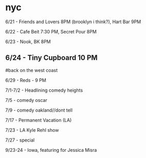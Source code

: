 # nyc

6/21 - Friends and Lovers 8PM (brooklyn i think?), Hart Bar 9PM

6/22 - Cafe Beit 7:30 PM, Secret Pour 8PM

6/23 - Nook, BK 8PM

6/24 - Tiny Cupboard 10 PM 
------

#back on the west coast
 
6/29 - Reds - 9 PM 

7/1-7/2 - Headlining comedy heights

7/5 - comedy oscar

7/9 - comedy oakland//dont tell

7/17 - Permanent Vacation (LA)

7/23 - LA Kyle Rehl show

7/27 - special

9/23-24 - Iowa, featuring for Jessica Misra
